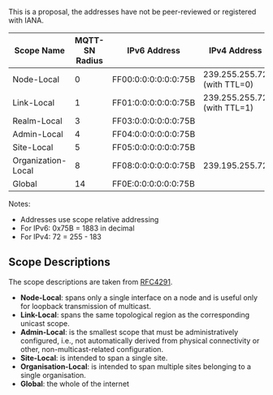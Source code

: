 This is a proposal, the addresses have not be peer-reviewed or registered with IANA.


| Scope Name         | MQTT-SN Radius | IPv6 Address         | IPv4 Address                |
|--------------------|----------------|----------------------|-----------------------------|
| Node-Local         | 0              | FF00:0:0:0:0:0:0:75B | 239.255.255.72 (with TTL=0) |
| Link-Local         | 1              | FF01:0:0:0:0:0:0:75B | 239.255.255.72 (with TTL=1) |
| Realm-Local        | 3              | FF03:0:0:0:0:0:0:75B |                             |
| Admin-Local        | 4              | FF04:0:0:0:0:0:0:75B |                             |
| Site-Local         | 5              | FF05:0:0:0:0:0:0:75B |                             |
| Organization-Local | 8              | FF08:0:0:0:0:0:0:75B | 239.195.255.72              |
| Global             | 14             | FF0E:0:0:0:0:0:0:75B |                             |

Notes:
* Addresses use scope relative addressing
* For IPv6: 0x75B = 1883 in decimal
* For IPv4: 72 = 255 - 183


## Scope Descriptions

The scope descriptions are taken from [RFC4291](http://tools.ietf.org/html/rfc4291).

* **Node-Local**: spans only a single interface on a node and is useful only for loopback transmission of multicast.
* **Link-Local**: spans the same topological region as the corresponding unicast scope.
* **Admin-Local**: is the smallest scope that must be administratively configured, i.e., not automatically derived from physical connectivity or other, non-multicast-related configuration.
* **Site-Local**: is intended to span a single site.
* **Organisation-Local**: is intended to span multiple sites belonging to a single organisation.
* **Global**: the whole of the internet
